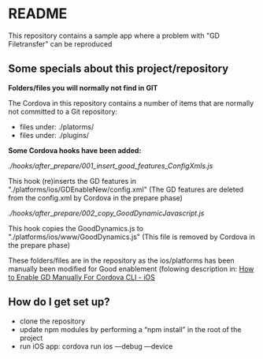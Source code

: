 # README #

This repository contains a sample app where a problem with "GD Filetransfer" can be reproduced

## Some specials about this project/repository ##

**Folders/files you will normally not find in GIT**

The Cordova in this repository contains a number of items that are normally not committed to a Git repository:

* files under: ./platorms/
* files under: ./plugins/

**Some Cordova hooks have been added:**

*./hooks/after_prepare/001_insert_good_features_ConfigXmls.js*

This hook (re)inserts the GD features in "./platforms/ios/GDEnableNew/config.xml" (The GD features are deleted from the config.xml by Cordova in the prepare phase)

*./hooks/after_prepare/002_copy_GoodDynamicJavascript.js*

This hook copies the GoodDynamics.js to "./platforms/ios/www/GoodDynamics.js" (This file is removed by Cordova in the prepare phase)

These folders/files are in the repository as the ios/platforms has been manually been modified for Good enablement (folowing description in: [How to Enable GD Manually For Cordova CLI - iOS](https://github.com/gitdude49/IonicGood/blob/master/Good.SDK/GoodEnablementNew/iOS/Cordova%20-%20iOS%20-%20CLI%20-%20GD%20Enable.pdf)

## How do I get set up? ##
* clone the repository
* update npm modules by performing a “npm install” in the root of the project
* run iOS app: cordova run ios —debug —device